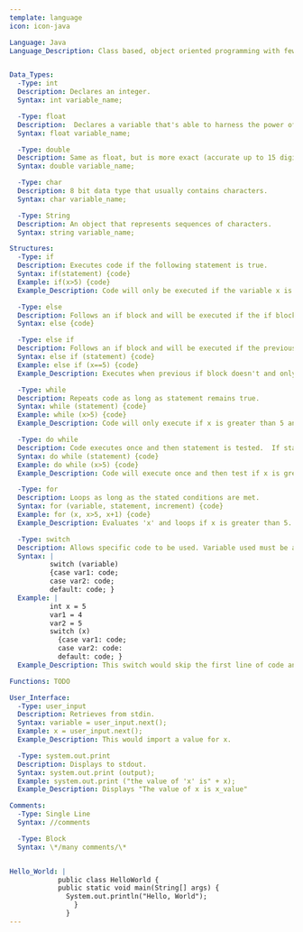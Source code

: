 ```yaml
---
template: language
icon: icon-java

Language: Java
Language_Description: Class based, object oriented programming with few implementation dependencies.


Data_Types:
  -Type: int
  Description: Declares an integer.
  Syntax: int variable_name;

  -Type: float
  Description:  Declares a variable that's able to harness the power of deciamls (accurate up to 7 digits).
  Syntax: float variable_name;

  -Type: double
  Description: Same as float, but is more exact (accurate up to 15 digits).
  Syntax: double variable_name;

  -Type: char
  Description: 8 bit data type that usually contains characters.
  Syntax: char variable_name;

  -Type: String
  Description: An object that represents sequences of characters.
  Syntax: string variable_name;

Structures:
  -Type: if
  Description: Executes code if the following statement is true.
  Syntax: if(statement) {code}
  Example: if(x>5) {code}
  Example_Description: Code will only be executed if the variable x is greater than 5.

  -Type: else
  Description: Follows an if block and will be executed if the if block isn't.
  Syntax: else {code}

  -Type: else if
  Description: Follows an if block and will be executed if the previous if block wasn't executed and the new parameters are met.
  Syntax: else if (statement) {code}
  Example: else if (x==5) {code}
  Example_Description: Executes when previous if block doesn't and only if x equals 5.

  -Type: while
  Description: Repeats code as long as statement remains true.
  Syntax: while (statement) {code}
  Example: while (x>5) {code}
  Example_Description: Code will only execute if x is greater than 5 and will keep looping until x isn't greater than 5.

  -Type: do while
  Description: Code executes once and then statement is tested.  If statement remains true the do while will keep looping.
  Syntax: do while (statement) {code}
  Example: do while (x>5) {code}
  Example_Description: Code will execute once and then test if x is greater than 5.  If it is then it'll loop, if not it'll move on.

  -Type: for
  Description: Loops as long as the stated conditions are met.
  Syntax: for (variable, statement, increment) {code}
  Example: for (x, x>5, x+1) {code}
  Example_Description: Evaluates 'x' and loops if x is greater than 5.  After each execution the value of x will increase by '+1'.

  -Type: switch
  Description: Allows specific code to be used. Variable used must be an integer and the 'vars' must be constant. The switch will jump to the first case that's equal to your stated variable and do the rest of the codes from there (so it'll skip everything before the first case used).  If none of the cases are equal to your variable then it'll only execute the last section of code (the code following 'default').
  Syntax: |
          switch (variable)
          {case var1: code;
          case var2: code;
          default: code; }
  Example: |
          int x = 5
          var1 = 4
          var2 = 5
          switch (x)
            {case var1: code;
            case var2: code:
            default: code; }
  Example_Description: This switch would skip the first line of code and execute everything after that.

Functions: TODO

User_Interface:
  -Type: user_input
  Description: Retrieves from stdin.
  Syntax: variable = user_input.next();
  Example: x = user_input.next();
  Example_Description: This would import a value for x.

  -Type: system.out.print
  Description: Displays to stdout.
  Syntax: system.out.print (output);
  Example: system.out.print ("the value of 'x' is" + x);
  Example_Description: Displays "The value of x is x_value"

Comments:
  -Type: Single Line
  Syntax: //comments

  -Type: Block
  Syntax: \*/many comments/\*


Hello_World: |
            public class HelloWorld {
            public static void main(String[] args) {
              System.out.println("Hello, World");
                }
              }
---
```

